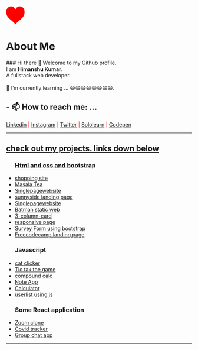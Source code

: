 <img src="/img/heart.png" alt="heart" width="50px" height = "50px">
<h1>About Me</h1>
### Hi there 👋
Welcome to my Github profile.<br>
I am <strong>Himanshu Kumar</strong>.<br>
A fullstack web developer.<br>
<br>
🌱 I’m currently learning ... 😄😄😄😄😄😄😄😄.
<h2>- 📫 How to reach me: ...</h2>
<font color =  "red"><a href="https://www.linkedin.com/in/himanshukr1320/">Linkedin</a> |
  <a href="https://www.instagram.com/hiicoder/">Instagram</a> |
   <a href="https://twitter.com/hiicoder">Twitter</a> |
  <a href="https://www.sololearn.com/Profile/18825934">Sololearn</a> |
  <a href="https://codepen.io/hiicoder" target="_blank">Codepen
    </font>
<hr>
<h2>check out my projects. links down below</h2> 

<div style="backgroud-color:blue">
<ul>
  <h3>Html and css and bootstrap</h3>
  <li><a href="https://hiicoder.github.io/sohppin/index.html">shopping site</a></li>
  <li><a href="https://hiicoder.github.io/tea/Assignment6.html">Masala Tea</a></li>
  <li><a href="https://hiicoder.github.io/singlepageweb/">Singlepagewebsite</a></li>
  <li><a href="https://hiicoder.github.io/sunnyside/index">sunnyside landing page</li>
  <li><a href="https://hiicoder.github.io/singlepageweb/">Singlepagewebsite</a></li>
  <li><a href="https://hiicoder.github.io/batman.git.io/">Batman static web</a></li>
  <li><a href="https://hiicoder.github.io/3-column-card/">3-column-card</a></li>
  <li><a href="https://hiicoder.github.io/Responsive-layout/sololearn.html">responsive page</a></li>
  <li><a href="https://hiicoder.github.io/surveyForm/surveyform.html">Survey Form using bootstrap</a></li>
  <li><a href="https://hiicoder.github.io/fcc-landing-page/index">Freecodecamp landing page</a></li>  
  
   <h3>Javascript</h3>
  <li><a href="https://hiicoder.github.io/cat-clicker/catClicker">cat clicker</a></li>
  <li><a href="https://hiicoder.github.io/tik-tak-toe/">Tic tak toe game</a></li>
  <li><a href="https://hiicoder.github.io/compondcalc/calculator.html">compound calc</a></li>
  <li><a href="https://hiicoder.github.io/learn/project.html">Note App</a></li>
  <li><a href="https://hiicoder.github.io/learn/calc.html">Calculator</a></li>
  <li><a href="https://hiicoder.github.io/Userlist/index">userlist using js</a></li>
  <h3>Some React application</h3>
  <li><a href="https://hizoomer.herokuapp.com/">Zoom clone</a></li>
  <li><a href="https://covid-virus.herokuapp.com">Covid tracker</a></li>
  <li><a href="https://hiichat.herokuapp.com/">Group chat app</a></li>
</ul>
</div>
  <hr>
 
<!--
**hiiSunny/hiiSunny** is a ✨ _special_ ✨ repository because its `README.md` (this file) appears on your GitHub profile.

Here are some ideas to get you started:

- 🔭 I’m currently working on ...
- 🌱 I’m currently learning ...
- 👯 I’m looking to collaborate on ...
- 🤔 I’m looking for help with ...
- 💬 Ask me about ...
- 📫 How to reach me: ...
- 😄 Pronouns: ...
- ⚡ Fun fact: ...
-->
